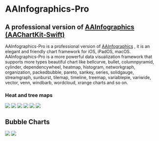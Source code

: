 # AAInfographics-Pro 
## A professional version of [AAInfographics (AAChartKit-Swift)](https://github.com/AAChartModel/AAChartKit-Swift) 

AAInfographics-Pro is a professional version of [AAInfographics](https://github.com/AAChartModel/AAChartKit-Swift) , it is an elegant and friendly chart framework for iOS, iPadOS, macOS. AAInfographics-Pro is a more powerful data visualization framework that supports more types beautiful chart like bellcurve, bullet, columnpyramid, cylinder, dependencywheel, heatmap, histogram, networkgraph, organization, packedbubble, pareto, sankey, series, solidgauge, streamgraph, sunburst, tilemap, timeline, treemap, variablepie, variwide, vector, venn, windbarb, wordcloud, xrange charts and so on.


### Heat and tree maps

![](https://www.highcharts.com/demo/images/samples/highcharts/demo/heatmap/thumbnail.svg)
![](https://www.highcharts.com/demo/images/samples/highcharts/demo/heatmap-canvas/thumbnail.svg)
![](https://www.highcharts.com/demo/images/samples/highcharts/demo/treemap-large-dataset/thumbnail.svg)
![](https://www.highcharts.com/demo/images/samples/highcharts/demo/honeycomb-usa/thumbnail.svg)
![](https://www.highcharts.com/demo/treemap-coloraxis)
![](https://www.highcharts.com/demo/treemap-with-levels)


## Bubble Charts
![](https://www.highcharts.com/demo/images/samples/highcharts/demo/packed-bubble/thumbnail.svg)
![](https://www.highcharts.com/demo/images/samples/highcharts/demo/packed-bubble-split/thumbnail.svg)
